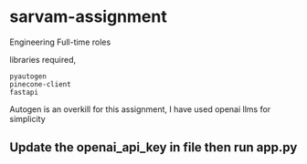 # sarvam-assignment
Engineering Full-time roles


libraries required, 
```
pyautogen
pinecone-client
fastapi
```
Autogen is an overkill for this assignment, I have used openai llms for simplicity 
## Update the openai_api_key in file then run app.py
